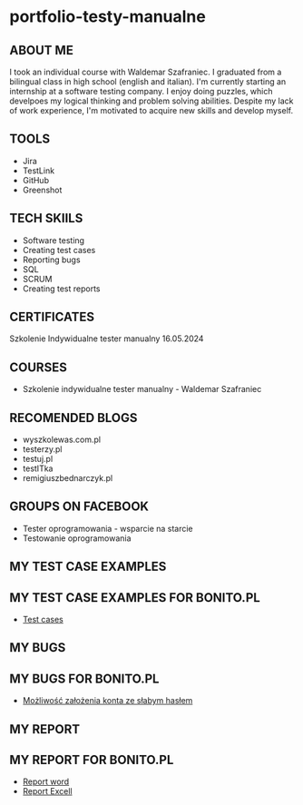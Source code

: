 # portfolio-testy-manualne
## ABOUT ME
I took an individual course with Waldemar Szafraniec. I graduated from a bilingual class in high school (english and italian). I'm currently starting an internship at a software testing company. I enjoy doing puzzles, which develpoes my logical thinking and problem solving abilities. Despite my lack of work experience, I'm motivated to acquire new skills and develop myself.
## TOOLS
* Jira
* TestLink
* GitHub
* Greenshot
## TECH SKIILS
* Software testing
* Creating test cases
* Reporting bugs
* SQL
* SCRUM
* Creating test reports
## CERTIFICATES
Szkolenie Indywidualne tester manualny 16.05.2024
## COURSES
* Szkolenie indywidualne tester manualny - Waldemar Szafraniec
## RECOMENDED BLOGS
* wyszkolewas.com.pl
* testerzy.pl
* testuj.pl
* testITka
* remigiuszbednarczyk.pl
## GROUPS ON FACEBOOK
* Tester oprogramowania - wsparcie na starcie
* Testowanie oprogramowania
## MY TEST CASE EXAMPLES
## MY TEST CASE EXAMPLES FOR BONITO.PL
* [Test cases](https://drive.google.com/file/d/1n-xczCBmHmCEgBv7Ne_DeJbsL05kDkJn/view?usp=sharing)
## MY BUGS
## MY BUGS FOR BONITO.PL
* [Możliwość założenia konta ze słabym hasłem](https://drive.google.com/file/d/11zl46ut7MxNjaYOvgkm4QwhuLxO-eu5B/view?usp=sharing)

## MY REPORT
## MY REPORT FOR BONITO.PL
* [Report word](https://docs.google.com/document/d/1DKqQ3i6LvaYCRF4WHanxaEADwATbgwGN/edit?usp=sharing&ouid=108107165198134622717&rtpof=true&sd=true)
* [Report Excell](https://docs.google.com/spreadsheets/d/1nBQFqdU2GAJkSy_3MOZe2_B0oD89nmWv/edit?usp=sharing&ouid=108107165198134622717&rtpof=true&sd=true)
